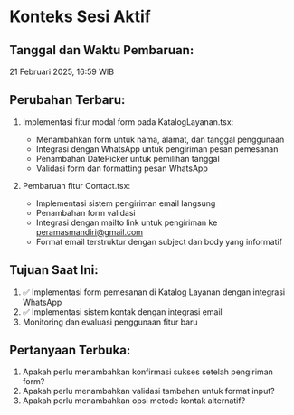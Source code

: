 # Konteks Sesi Aktif

## Tanggal dan Waktu Pembaruan:
21 Februari 2025, 16:59 WIB

## Perubahan Terbaru:
1. Implementasi fitur modal form pada KatalogLayanan.tsx:
   - Menambahkan form untuk nama, alamat, dan tanggal penggunaan
   - Integrasi dengan WhatsApp untuk pengiriman pesan pemesanan
   - Penambahan DatePicker untuk pemilihan tanggal
   - Validasi form dan formatting pesan WhatsApp

2. Pembaruan fitur Contact.tsx:
   - Implementasi sistem pengiriman email langsung
   - Penambahan form validasi
   - Integrasi dengan mailto link untuk pengiriman ke peramasmandiri@gmail.com
   - Format email terstruktur dengan subject dan body yang informatif

## Tujuan Saat Ini:
1. ✅ Implementasi form pemesanan di Katalog Layanan dengan integrasi WhatsApp
2. ✅ Implementasi sistem kontak dengan integrasi email
3. Monitoring dan evaluasi penggunaan fitur baru

## Pertanyaan Terbuka:
1. Apakah perlu menambahkan konfirmasi sukses setelah pengiriman form?
2. Apakah perlu menambahkan validasi tambahan untuk format input?
3. Apakah perlu menambahkan opsi metode kontak alternatif?